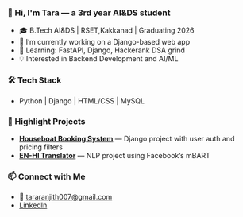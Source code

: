### 👋 Hi, I'm Tara — a 3rd year AI&DS student

- 🎓 B.Tech AI&DS | RSET,Kakkanad | Graduating 2026
- 🔭 I’m currently working on a Django-based web app
- 🌱 Learning: FastAPI, Django, Hackerank DSA grind
- 💡 Interested in Backend Development and AI/ML

### 🛠️ Tech Stack
- Python | Django | HTML/CSS | MySQL

### 📌 Highlight Projects
- **[Houseboat Booking System](https://github.com/tararanjith/houseboat_booking_system)** — Django project with user auth and pricing filters
- **[EN-HI Translator](https://github.com/tararanjith/translation-en-to-hi)** — NLP project using Facebook’s mBART

### 📫 Connect with Me
- 📧 tararanjith007@gmail.com
- [LinkedIn](https://www.linkedin.com/in/tara-ranjith)


